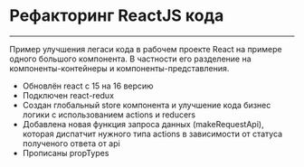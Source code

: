 # Рефакторинг ReactJS кода
---
Пример улучшения легаси кода в рабочем проекте React на примере одного большого компонента. В частности его разделение на компоненты-контейнеры и компоненты-представления.

* Обновлён react с 15 на 16 версию
* Подключен react-redux
* Создан глобальный store компонента и улучшение кода бизнес логики с использованием actions и reducers
* Добавлена новая функция запроса данных (makeRequestApi), которая диспатчит нужного типа actions в зависимости от статуса полученого ответа от api
* Прописаны propTypes

